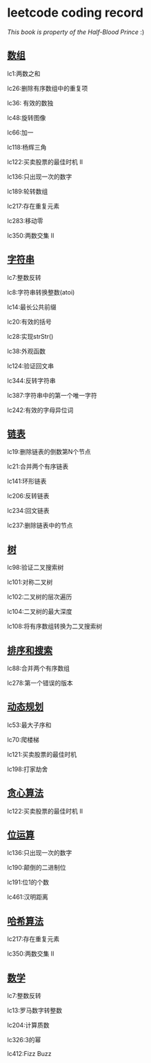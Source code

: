 # leetcode coding record

*This book is property of the Half-Blood Prince* :)

## [数组](./数组/)

lc1:两数之和

lc26:删除有序数组中的重复项 

lc36: 有效的数独

lc48:旋转图像

lc66:加一

lc118:杨辉三角

lc122:买卖股票的最佳时机 II

lc136:只出现一次的数字

lc189:轮转数组

lc217:存在重复元素

lc283:移动零

lc350:两数交集 II

## [字符串](./字符串/)

lc7:整数反转

lc8:字符串转换整数(atoi)

lc14:最长公共前缀

lc20:有效的括号

lc28:实现strStr()

lc38:外观函数

lc124:验证回文串

lc344:反转字符串

lc387:字符串中的第一个唯一字符

lc242:有效的字母异位词

## [链表](./链表/)

lc19:删除链表的倒数第N个节点

lc21:合并两个有序链表

lc141:环形链表

lc206:反转链表

lc234:回文链表

lc237:删除链表中的节点

## [树](./树/)

lc98:验证二叉搜索树

lc101:对称二叉树

lc102:二叉树的层次遍历

lc104:二叉树的最大深度

lc108:将有序数组转换为二叉搜索树

## [排序和搜索](./排序和搜索/)

lc88:合并两个有序数组

lc278:第一个错误的版本

## [动态规划](./动态规划/)

lc53:最大子序和

lc70:爬楼梯

lc121:买卖股票的最佳时机

lc198:打家劫舍

## [贪心算法](./贪心/)

lc122:买卖股票的最佳时机 II 

## [位运算](./位运算/)

lc136:只出现一次的数字

lc190:颠倒的二进制位

lc191:位1的个数

lc461:汉明距离

## [哈希算法](./哈希/)

lc217:存在重复元素

lc350:两数交集 II

## [数学](./数学/)

lc7:整数反转

lc13:罗马数字转整数

lc204:计算质数

lc326:3的幂

lc412:Fizz Buzz

